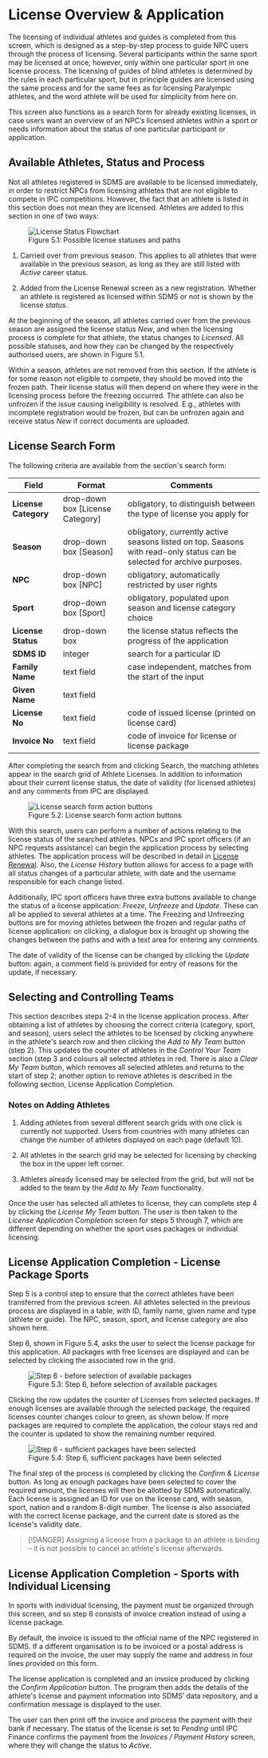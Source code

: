 # License Overview & Application

The licensing of individual athletes and guides is completed from this screen, which is designed as a step-by-step process to guide NPC users through the process of licensing. Several participants within the same sport may be licensed at once; however, only within one particular sport in one license process. The licensing of guides of blind athletes is determined by the rules in each particular sport, but in principle guides are licensed using the same process and for the same fees as for licensing Paralympic athletes, and the word athlete will be used for simplicity from here on.

This screen also functions as a search form for already existing licenses, in case users want an overview of an NPC’s licensed athletes within a sport or needs information about the status of one particular participant or application.

## Available Athletes, Status and Process

Not all athletes registered in SDMS are available to be licensed immediately, in order to restrict NPCs from licensing athletes that are not eligible to compete in IPC competitions. However, the fact that an athlete is listed in this section does not mean they are licensed. Athletes are added to this section in one of two ways:

<figure>
<img class="center" src="_img/figures/5.1-license-status-flowchart.svg" alt="License Status Flowchart">
    <figcaption>Figure 5.1: Possible license statuses and paths</figcaption>
</figure>

1. Carried over from previous season. This applies to all athletes that were available in the previous season, as long as they are still listed with *Active* career status.

2. Added from the License Renewal screen as a new registration. Whether an athlete is registered as licensed within SDMS or not is shown by the license *status*.

At the beginning of the season, all athletes carried over from the previous season are assigned the license status *New*, and when the licensing process is complete for that athlete, the status changes to *Licensed*. All possible statuses, and how they can be changed by the respectively authorised users, are shown in Figure 5.1.

Within a season, athletes are not removed from this section. If the athlete is for some reason not eligible to compete, they should be moved into the frozen path. Their license status will then depend on where they were in the licensing process before the freezing occurred. The athlete can also be unfrozen if the issue causing ineligibility is resolved. E.g., athletes with incomplete registration would be frozen, but can be unfrozen again and receive status *New* if correct documents are uploaded.

## License Search Form

The following criteria are available from the section's search form:

| **Field**            | **Format**                       | **Comments**                                                                                                            |
| -------------------- | -------------------------------- | ----------------------------------------------------------------------------------------------------------------------- |
| **License Category** | drop-down box [License Category] | obligatory, to distinguish between the type of license you apply for                                                    |
| **Season**           | drop-down box [Season]           | obligatory, currently active seasons listed on top. Seasons with read-only status can be selected for archive purposes. |
| **NPC**              | drop-down box [NPC]              | obligatory, automatically restricted by user rights                                                                     |
| **Sport**            | drop-down box [Sport]            | obligatory, populated upon season and license category choice                                                           |
| **License Status**   | drop-down box                    | the license status reflects the progress of the application                                                             |
| **SDMS ID**          | integer                          | search for a particular ID                                                                                              |
| **Family Name**      | text field                       | case independent, matches from the start of the input                                                                   |
| **Given Name**       | text field                       |                                                                                                                         |
| **License No**       | text field                       | code of issued license (printed on license card)                                                                        |
| **Invoice No**       | text field                       | code of invoice for license or license package                                                                          |

After completing the search from and clicking Search, the matching athletes appear in the search grid of Athlete Licenses. In addition to information about their current license status, the date of validity (for licensed athletes) and any comments from IPC are displayed.

<figure>
    <img class="screenshot" src="_img/figures/5.2-license-overview-buttons.png" alt="License search form action buttons">
    <figcaption>Figure 5.2: License search form action buttons</figcaption>
</figure>

With this search, users can perform a number of actions relating to the license status of the searched athletes. NPCs and IPC sport officers (if an NPC requests assistance) can begin the application process by selecting athletes. The application process will be described in detail in [License Renewal](license-management/license-renewal.md). Also, the *License History* button allows for access to a page with all status changes of a particular athlete, with date and the username responsible for each change listed.

Additionally, IPC sport officers have three extra buttons available to change the status of a license application: *Freeze*, *Unfreeze* and *Update*. These can all be applied to several athletes at a time. The Freezing and Unfreezing buttons are for moving athletes between the frozen and regular paths of license application: on clicking, a dialogue box is brought up showing the changes between the paths and with a text area for entering any comments.

The date of validity of the license can be changed by clicking the *Update* button: again, a comment field is provided for entry of reasons for the update, if necessary.

## Selecting and Controlling Teams

This section describes steps 2-4 in the license application process. After obtaining a list of athletes by choosing the correct criteria (category, sport, and season), users select the athletes to be licensed by clicking anywhere in the athlete's search row and then clicking the *Add to My Team* button (step 2). This updates the counter of athletes in the *Control Your Team* section (step 3 and colours all selected athletes in red. There is also a *Clear My Team* button, which removes all selected athletes and returns to the start of step 2; another option to remove athletes is described in the following section, License Application Completion.

### Notes on Adding Athletes

1. Adding athletes from several different search grids with one click is currently not supported. Users from countries with many athletes can change the number of athletes displayed on each page (default 10).
   
2. All athletes in the search grid may be selected for licensing by checking the box in the upper left corner.
   
3. Athletes already licensed may be selected from the grid, but will not be added to the team by the *Add to My Team* functionality.

Once the user has selected all athletes to license, they can complete step 4 by clicking the *License My Team* button. The user is then taken to the *License Application Completion* screen for steps 5 through 7, which are different depending on whether the sport uses packages or individual licensing.

## License Application Completion - License Package Sports

Step 5 is a control step to ensure that the correct athletes have been transferred from the previous screen. All athletes selected in the previous process are displayed in a table, with ID, family name, given name and type (athlete or guide). The NPC, season, sport, and license category are also shown here.

Step 6, shown in Figure 5.4, asks the user to select the license package for this application. All packages with free licenses are displayed and can be selected by clicking the associated row in the grid.

<figure>
    <img class="screenshot" src="_img/figures/5.3-license-before-selection.png" alt="Step 6 - before selection of available packages">
    <figcaption>Figure 5.3: Step 6, before selection of available packages</figcaption>
</figure>

Clicking the row updates the counter of Licenses from selected packages. If enough licenses are available through the selected package, the required licenses counter changes colour to green, as shown below. If more packages are required to complete the application, the colour stays red and the counter is updated to show the remaining number required.

<figure>
    <img class="screenshot" src="_img/figures/5.4-license-after-selection.png" alt="Step 6 - sufficient packages have been selected">
    <figcaption>Figure 5.4: Step 6, sufficient packages have been selected</figcaption>
</figure>

The final step of the process is completed by clicking the *Confirm & License* button. As long as enough packages have been selected to cover the required amount, the licenses will then be allotted by SDMS automatically. Each license is assigned an ID for use on the license card, with season, sport, nation and a random 8-digit number. The license is also associated with the correct license package, and the current date is stored as the license's validity date.

> [!DANGER]
> Assigning a license from a package to an athlete is binding – it is not possible to cancel an athlete's license afterwards.

## License Application Completion - Sports with Individual Licensing

In sports with individual licensing, the payment must be organized through this screen, and so step 6 consists of invoice creation instead of using a license package.

By default, the invoice is issued to the official name of the NPC registered in SDMS. If a different organisation is to be invoiced or a postal address is required on the invoice, the user may supply the name and address in four lines provided on this form.

The license application is completed and an invoice produced by clicking the *Confirm Application* button. The program then adds the details of the athlete's license and payment information into SDMS’ data repository, and a confirmation message is displayed to the user.

The user can then print off the invoice and process the payment with their bank if necessary. The status of the license is set to *Pending* until IPC Finance confirms the payment from the *Invoices / Payment History* screen, where they will change the status to *Active*.